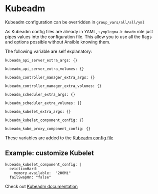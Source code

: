 # Kubeadm

Kubeadm configuration can be overridden in `group_vars/all/all/yml`

As Kubeadm config files are already in YAML, `symplegma-kubeadm` role
just pipes values into the configuration file. This allow you to use
all the flags and options possible without Ansible knowing them.

The following variable are self explanatory:

```
kubeadm_api_server_extra_args: {}

kubeadm_api_server_extra_volumes: {}

kubeadm_controller_manager_extra_args: {}

kubeadm_controller_manager_extra_volumes: {}

kubeadm_scheduler_extra_args: {}

kubeadm_scheduler_extra_volumes: {}

kubeadm_kubelet_extra_args: {}

kubeadm_kubelet_component_config: {}

kubeadm_kube_proxy_component_config: {}
```

These variables are added to the [Kubeadm config file](https://github.com/clusterfrak-dynamics/symplegma-kubeadm/blob/master/master/templates/kubeadm-config.yaml.j2)

## Example: customize Kubelet

```
kubeadm_kubelet_component_config: |
  evictionHard:
    memory.available:  "200Mi"
  failSwapOn: "false"
```

Check out [Kubeadm documentation](https://kubernetes.io/docs/tasks/administer-cluster/kubelet-config-file/)
